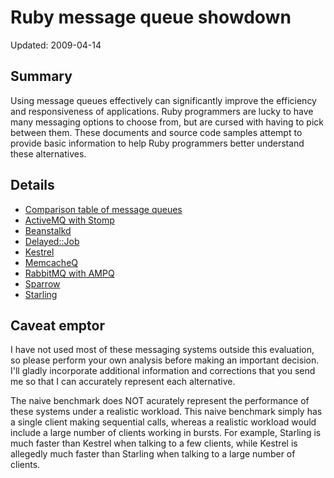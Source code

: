 Ruby message queue showdown
===========================

Updated: 2009-04-14

Summary
-------

Using message queues effectively can significantly improve the efficiency and responsiveness of applications. Ruby programmers are lucky to have many messaging options to choose from, but are cursed with having to pick between them. These documents and source code samples attempt to provide basic information to help Ruby programmers better understand these alternatives.

Details
-------

* [Comparison table of message queues](http://wiki.github.com/igal/rubyqueues)
* [ActiveMQ with Stomp](./master/activemq_stomp_eg/)
* [Beanstalkd](./master/beanstalkd_eg/)
* [Delayed::Job](./master/delayed_job_eg/)
* [Kestrel](./master/kestrel_eg/)
* [MemcacheQ](./master/memcacheq_eg/)
* [RabbitMQ with AMPQ](./master/rabbitmq_ampq_eg/)
* [Sparrow](./master/sparrow_eg/)
* [Starling](./master/starling_eg/)

Caveat emptor
-------------

I have not used most of these messaging systems outside this evaluation, so please perform your own analysis before making an important decision. I'll gladly incorporate additional information and corrections that you send me so that I can accurately represent each alternative.

The naive benchmark does NOT acurately represent the performance of these systems under a realistic workload. This naive benchmark simply has a single client making sequential calls, whereas a realistic workload would include a large number of clients working in bursts. For example, Starling is much faster than Kestrel when talking to a few clients, while Kestrel is allegedly much faster than Starling when talking to a large number of clients.
